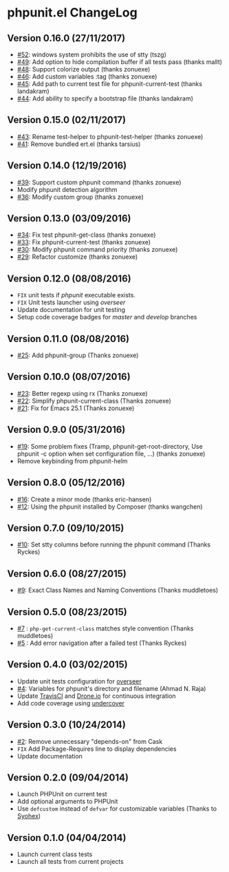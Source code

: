 # phpunit.el ChangeLog

## Version 0.16.0 (27/11/2017)

- [#52](https://github.com/nlamirault/phpunit.el/pull/52): windows system prohibits the use of stty (tszg)
- [#49](https://github.com/nlamirault/phpunit.el/pull/49): Add option to hide compilation buffer if all tests pass (thanks mallt)
- [#48](https://github.com/nlamirault/phpunit.el/pull/48): Support colorize output (thanks zonuexe)
- [#46](https://github.com/nlamirault/phpunit.el/pull/46): Add custom variables :tag (thanks zonuexe)
- [#45](https://github.com/nlamirault/phpunit.el/pull/45): Add path to current test file for phpunit-current-test (thanks landakram)
- [#44](https://github.com/nlamirault/phpunit.el/pull/44): Add ability to specify a bootstrap file (thanks landakram)

## Version 0.15.0 (02/11/2017)

- [#43](https://github.com/nlamirault/phpunit.el/pull/42): Rename test-helper to phpunit-test-helper (thanks zonuexe)
- [#41](https://github.com/nlamirault/phpunit.el/pull/41): Remove bundled ert.el (thanks tarsius)

## Version 0.14.0 (12/19/2016)

- [#39](https://github.com/nlamirault/phpunit.el/pull/39): Support custom phpunit command (thanks zonuexe)
- Modify phpunit detection algorithm
- [#36](https://github.com/nlamirault/phpunit.el/pull/36): Modify custom group (thanks zonuexe)

## Version 0.13.0 (03/09/2016)

- [#34](https://github.com/nlamirault/phpunit.el/pull/34): Fix test phpunit-get-class (thanks zonuexe)
- [#33](https://github.com/nlamirault/phpunit.el/pull/33): Fix phpunit-current-test (thanks zonuexe)
- [#30](https://github.com/nlamirault/phpunit.el/pull/30): Modify phpunit command priority (thanks zonuexe)
- [#29](https://github.com/nlamirault/phpunit.el/pull/29): Refactor customize (thanks zonuexe)

## Version 0.12.0 (08/08/2016)

- `FIX` unit tests if *phpunit* executable exists.
- `FIX` Unit tests launcher using *overseer*
- Update documentation for unit testing
- Setup code coverage badges for *master* and *develop* branches

## Version 0.11.0 (08/08/2016)

- [#25](https://github.com/nlamirault/phpunit.el/pull/25): Add phpunit-group (Thanks zonuexe)

## Version 0.10.0 (08/07/2016)

- [#23](https://github.com/nlamirault/phpunit.el/pull/23): Better regexp using rx (Thanks zonuexe)
- [#22](https://github.com/nlamirault/phpunit.el/pull/22): Simplify phpunit-current-class (Thanks zonuexe)
- [#21](https://github.com/nlamirault/phpunit.el/pull/21): Fix for Emacs 25.1 (Thanks zonuexe)

## Version 0.9.0 (05/31/2016)

- [#19](https://github.com/nlamirault/phpunit.el/pull/19): Some problem fixes (Tramp, phpunit-get-root-directory,
  Use phpunit -c option when set configuration file, ...) (thanks zonuexe)
- Remove keybinding from phpunit-helm

## Version 0.8.0 (05/12/2016)

- [#16](https://github.com/nlamirault/phpunit.el/pull/16): Create a minor mode (thanks eric-hansen)
- [#12](https://github.com/nlamirault/phpunit.el/pull/12): Using the phpunit installed by Composer (thanks wangchen)

## Version 0.7.0 (09/10/2015)

- [#10](https://github.com/nlamirault/phpunit.el/pull/10): Set stty columns before running the phpunit command (Thanks Ryckes)

## Version 0.6.0 (08/27/2015)

- [#9](https://github.com/nlamirault/phpunit.el/pull/9): Exact Class Names and Naming Conventions (Thanks muddletoes)

## Version 0.5.0 (08/23/2015)

- [#7](https://github.com/nlamirault/phpunit.el/pull/7) : `php-get-current-class` matches style convention (Thanks muddletoes)
- [#5](https://github.com/nlamirault/phpunit.el/pull/5) : Add error navigation after a failed test (Thanks Ryckes)

## Version 0.4.0 (03/02/2015)

- Update unit tests configuration for [overseer][]
- [#4](https://github.com/nlamirault/phpunit.el/pull/4): Variables for phpunit's directory and filename (Ahmad N. Raja)
- Update [TravisCI][] and [Drone.io][] for continuous integration
- Add code coverage using [undercover][]

## Version 0.3.0 (10/24/2014)

- [#2](https://github.com/nlamirault/phpunit.el/pull/2): Remove unnecessary "depends-on" from Cask
- `FIX` Add Package-Requires line to display dependencies
- Update documentation

## Version 0.2.0 (09/04/2014)

- Launch PHPUnit on current test
- Add optional arguments to PHPUnit
- Use `defcustom` instead of `defvar` for customizable variables
  (Thanks to [Syohex](https://github.com/syohex))


## Version 0.1.0 (04/04/2014)

- Launch current class tests
- Launch all tests from current projects


[TravisCI]: https://travis-ci.org/nlamirault/emacs-travis
[Drone.io]: https://drone.io/github.com/nlamirault/emacs-travis
[overseer]: https://github.com/tonini/overseer.el
[undercover]: https://github.com/sviridov/undercover.el
